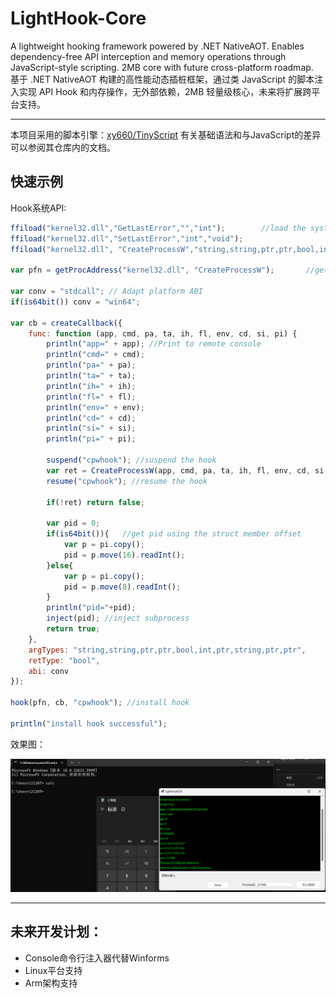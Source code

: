 # LightHook-Core
A lightweight hooking framework powered by .NET NativeAOT. Enables dependency-free API interception and memory operations through JavaScript-style scripting. 2MB core with future cross-platform roadmap.  
基于 .NET NativeAOT 构建的高性能动态插桩框架，通过类 JavaScript 的脚本注入实现 API Hook 和内存操作，无外部依赖，2MB 轻量级核心，未来将扩展跨平台支持。

---

本项目采用的脚本引擎：[xy660/TinyScript](https://github.com/xy660/TinyScript) 有关基础语法和与JavaScript的差异可以参阅其仓库内的文档。

## 快速示例

Hook系统API:

```javascript
ffiload("kernel32.dll","GetLastError","","int");        //load the system api
ffiload("kernel32.dll","SetLastError","int","void");
ffiload("kernel32.dll", "CreateProcessW","string,string,ptr,ptr,bool,int,ptr,string,ptr,ptr","bool");

var pfn = getProcAddress("kernel32.dll", "CreateProcessW");       //get the function pointer

var conv = "stdcall"; // Adapt platform ABI
if(is64bit()) conv = "win64";

var cb = createCallback({
    func: function (app, cmd, pa, ta, ih, fl, env, cd, si, pi) {
        println("app=" + app); //Print to remote console
        println("cmd=" + cmd);
        println("pa=" + pa);
        println("ta=" + ta);
        println("ih=" + ih);
        println("fl=" + fl);
        println("env=" + env);
        println("cd=" + cd);
        println("si=" + si);
        println("pi=" + pi);

        suspend("cpwhook"); //suspend the hook
        var ret = CreateProcessW(app, cmd, pa, ta, ih, fl, env, cd, si, pi); //call original function
        resume("cpwhook"); //resume the hook

        if(!ret) return false;
        
        var pid = 0; 
        if(is64bit()){   //get pid using the struct member offset
            var p = pi.copy();
            pid = p.move(16).readInt();
        }else{
            var p = pi.copy();
            pid = p.move(8).readInt();
        }
        println("pid="+pid);
        inject(pid); //inject subprocess
        return true;
    },
    argTypes: "string,string,ptr,ptr,bool,int,ptr,string,ptr,ptr",
    retType: "bool",
    abi: conv
});

hook(pfn, cb, "cpwhook"); //install hook

println("install hook successful");

```

效果图：

![效果图](https://raw.githubusercontent.com/xy660/LightHook-Core/main/imgs/1.png)

---

## 未来开发计划：

- Console命令行注入器代替Winforms
- Linux平台支持
- Arm架构支持


